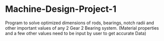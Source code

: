 # Machine-Design-Project-1
Program to solve optimized dimensions of rods, bearings, notch radii and other important values of any 2 Gear 2 Bearing system. (Material properties and a few other values need to be input by user to get accurate Data)

